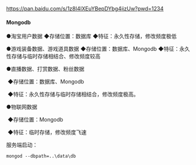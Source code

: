 https://pan.baidu.com/s/1z8I4IXEuYBepDYbg4ijzUw?pwd=1234





#### Mongodb

●淘宝用户数据
	◆存储位置：数据库
	◆特征：永久性存储，修改频度极低

●游戏装备数据、游戏道具数据
	◆存储位置：数据库、Mongodb
	◆特征：永久性存储与临时存储相结合、修改频度较高

●直播数据、打赏数据、粉丝数据

​	◆存储位置：数据库、Mongodb

​	◆特征：永久性存储与临时存储相结合，修改频度极高。

●物联网数据

​	◆存储位置：Mongodb

​	◆特征：临时存储，修改频度飞速



服务端启动：

```shell
mongod --dbpath=..\data\db
```

